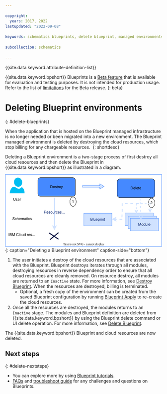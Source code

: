 ```yaml
---

copyright:
  years: 2017, 2022
lastupdated: "2022-09-08"

keywords: schematics blueprints, delete blueprint, managed environments

subcollection: schematics

---
```


{{site.data.keyword.attribute-definition-list}}

{{site.data.keyword.bpshort}} Blueprints is a [Beta feature](/docs/schematics?topic=schematics-bp-beta-limitations) that is available for evaluation and testing purposes. It is not intended for production usage. Refer to the list of [limitations](/docs/schematics?topic=schematics-bp-beta-limitations) for the Beta release.
{: beta}

# Deleting Blueprint environments
{: #delete-blueprints}

When the application that is hosted on the Blueprint managed infrastructure is no longer needed or been migrated into a new environment. The Blueprint managed environment is deleted by destroying the cloud resources, which stop billing for any chargeable resources. 
{: shortdesc}

Deleting a Blueprint environment is a two-stage process of first destroy all cloud resources and then delete the Blueprint in {{site.data.keyword.bpshort}} as illustrated in a diagram.

![Deleting a Blueprint environment](../images/sc-bp-delete.svg){: caption="Deleting a Blueprint environment" caption-side="bottom"}

1. The user initiates a destroy of the cloud resources that are associated with the Blueprint. Blueprint destroys iterates through all modules, destroying resources in reverse dependency order to ensure that all cloud resources are cleanly removed. On resource destroy, all modules are returned to an `Inactive` state. For more information, see [Destroy Blueprint](/docs/schematics?topic=schematics-schematics-cli-reference&interface=cli#schematics-blueprint-destroy). When the resources are destroyed, billing is terminated.  
    - Optional, a fresh copy of the environment can be created from the saved Blueprint configuration by running [Blueprint Apply](/docs/schematics?topic=schematics-schematics-cli-reference&interface=cli#schematics-blueprint-install) to re-create the cloud resources. 
2. Once all the resources are destroyed, the modules returns to an `Inactive` stage. The modules and Blueprint definition are deleted from {{site.data.keyword.bpshort}} by using the Blueprint delete command or UI delete operation. For more information, see [Delete Blueprint](/docs/schematics?topic=schematics-schematics-cli-reference&interface=cli#schematics-blueprint-delete). 

The {{site.data.keyword.bpshort}} Blueprint and cloud resources are now deleted. 

## Next steps
{: #delete-nextsteps}

- You can explore more by using [Blueprint tutorials](/docs/schematics?topic=schematics-deploy-schematics-blueprint-cli&interface=cli).
- [FAQs](/docs/schematics?topic=schematics-blueprints-faq) and [troubleshoot guide](/docs/schematics?topic=schematics-bp-create-fails) for any challenges and questions on Blueprints.

